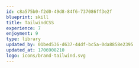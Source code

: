 ```yaml
---
id: c8a575b0-f2d0-49d8-84f6-737086ff3e2f
blueprint: skill
title: TailwindCSS
experience: 7
enjoyment: 9
type: library
updated_by: 01bed536-d637-44df-bc5a-0da8858e2395
updated_at: 1706908210
logo: icons/brand-tailwind.svg
---
```

